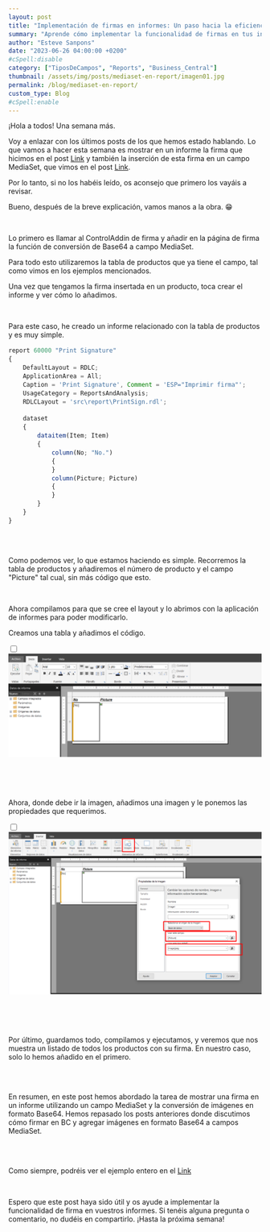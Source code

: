 ```yaml
---
layout: post
title: "Implementación de firmas en informes: Un paso hacia la eficiencia"
summary: "Aprende cómo implementar la funcionalidad de firmas en tus informes para mejorar la eficiencia y seguridad de tus documentos. Descubre los pasos necesarios y las ventajas que esta característica ofrece. No dudes en aprovechar esta herramienta para añadir un toque personalizado y profesional a tus informes."
author: "Esteve Sanpons"
date: "2023-06-26 04:00:00 +0200"
#cSpell:disable
category: ["TiposDeCampos", "Reports", "Business_Central"]
thumbnail: /assets/img/posts/mediaset-en-report/imagen01.jpg
permalink: /blog/mediaset-en-report/
custom_type: Blog
#cSpell:enable
---
```


¡Hola a todos! Una semana más.

Voy a enlazar con los últimos posts de los que hemos estado hablando. Lo que vamos a hacer esta semana es mostrar en un informe la firma que hicimos en el post [Link](/blog/firmar-en-bc/)
y también la inserción de esta firma en un campo MediaSet, que vimos en el post [Link](/blog/agregar-imagen-en-base64-a-campo-mediaset/).

Por lo tanto, si no los habéis leído, os aconsejo que primero los vayáis a revisar.

Bueno, después de la breve explicación, vamos manos a la obra. 😁

<br>

Lo primero es llamar al ControlAddin de firma y añadir en la página de firma la función de conversión de Base64 a campo MediaSet.

Para todo esto utilizaremos la tabla de productos que ya tiene el campo, tal como vimos en los ejemplos mencionados.

Una vez que tengamos la firma insertada en un producto, toca crear el informe y ver cómo lo añadimos.

<br>

Para este caso, he creado un informe relacionado con la tabla de productos y es muy simple.

```javascript
report 60000 "Print Signature"
{
    DefaultLayout = RDLC;
    ApplicationArea = All;
    Caption = 'Print Signature', Comment = 'ESP="Imprimir firma"';
    UsageCategory = ReportsAndAnalysis;
    RDLCLayout = 'src\report\PrintSign.rdl';

    dataset
    {
        dataitem(Item; Item)
        {
            column(No; "No.")
            {
            }
            column(Picture; Picture)
            {
            }
        }
    }
}

```

<br> <br>

Como podemos ver, lo que estamos haciendo es simple. Recorremos la tabla de productos y añadiremos el número de producto y el campo "Picture" tal cual, sin más código que esto.

<br>

Ahora compilamos para que se cree el layout y lo abrimos con la aplicación de informes para poder modificarlo.

Creamos una tabla y añadimos el código.

<input type="checkbox" id="image-checkbox-02" class="image-checkbox">
<label for="image-checkbox-02"  class="image-label">
    <img class="img-container" src="/assets/img/posts/mediaset-en-report/imagen02.png">
</label>

<br><br><br>

Ahora, donde debe ir la imagen, añadimos una imagen y le ponemos las propiedades que requerimos.

<input type="checkbox" id="image-checkbox-03" class="image-checkbox">
<label for="image-checkbox-03"  class="image-label">
    <img class="img-container" src="/assets/img/posts/mediaset-en-report/imagen03.png">
</label>

<br><br><br>

Por último, guardamos todo, compilamos y ejecutamos, y veremos que nos muestra un listado de todos los productos con su firma. En nuestro caso, solo lo hemos añadido en el primero.

<br><br>

En resumen, en este post hemos abordado la tarea de mostrar una firma en un informe utilizando un campo MediaSet y la conversión de imágenes en formato Base64. Hemos repasado los posts anteriores donde discutimos cómo firmar en BC y agregar imágenes en formato Base64 a campos MediaSet.

<br><br>

Como siempre, podréis ver el ejemplo entero en el [Link](https://github.com/Esanpons/ControlAddIn-Basico-BC/tree/main/src/report)

<br>

Espero que este post haya sido útil y os ayude a implementar la funcionalidad de firma en vuestros informes. Si tenéis alguna pregunta o comentario, no dudéis en compartirlo. ¡Hasta la próxima semana!
